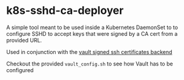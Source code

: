 # k8s-sshd-ca-deployer

A simple tool meant to be used inside a Kubernetes DaemonSet to to configure
SSHD to accept keys that were signed by a CA cert from a provided URL.

Used in conjunction with the [vault signed ssh certificates backend](https://www.vaultproject.io/docs/secrets/ssh/signed-ssh-certificates.html)

Checkout the provided `vault_config.sh` to see how Vault has to be configured
